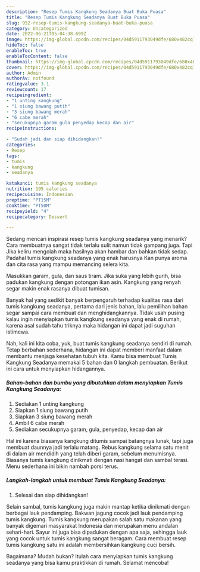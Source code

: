 ```yaml
---
description: "Resep Tumis Kangkung Seadanya Buat Buka Puasa"
title: "Resep Tumis Kangkung Seadanya Buat Buka Puasa"
slug: 952-resep-tumis-kangkung-seadanya-buat-buka-puasa
category: Uncategorized
date: 2022-06-21T05:04:38.699Z
image: https://img-global.cpcdn.com/recipes/04d5911793049dfe/680x482cq70/tumis-kangkung-seadanya-foto-resep-utama.jpg
hideToc: false
enableToc: true
enableTocContent: false
thumbnail: https://img-global.cpcdn.com/recipes/04d5911793049dfe/680x482cq70/tumis-kangkung-seadanya-foto-resep-utama.jpg
cover: https://img-global.cpcdn.com/recipes/04d5911793049dfe/680x482cq70/tumis-kangkung-seadanya-foto-resep-utama.jpg
author: Admin
authorAv: notfound
ratingvalue: 3.1
reviewcount: 17
recipeingredient:
- "1 unting kangkung"
- "1 siung bawang putih"
- "3 siung bawang merah"
- "6 cabe merah"
- "secukupnya garam gula penyedap kecap dan air"
recipeinstructions:

- "Sudah jadi dan siap dihidangkan!"
categories:
- Resep
tags:
- tumis
- kangkung
- seadanya

katakunci: tumis kangkung seadanya 
nutrition: 195 calories
recipecuisine: Indonesian
preptime: "PT15M"
cooktime: "PT50M"
recipeyield: "4"
recipecategory: Dessert

---
```



Sedang mencari inspirasi resep tumis kangkung seadanya yang menarik? Cara membuatnya sangat tidak terlalu sulit namun tidak gampang juga. Tapi Jika keliru mengolah maka hasilnya akan hambar dan bahkan tidak sedap. Padahal tumis kangkung seadanya yang enak harusnya Kan punya aroma dan cita rasa yang mampu memancing selera kita.


Masukkan garam, gula, dan saus tiram. Jika suka yang lebih gurih, bisa padukan kangkung dengan potongan ikan asin. Kangkung yang renyah segar makin enak rasanya dibuat tumisan.

Banyak hal yang sedikit banyak berpengaruh terhadap kualitas rasa dari tumis kangkung seadanya, pertama dari jenis bahan, lalu pemilihan bahan segar sampai cara membuat dan menghidangkannya. Tidak usah pusing kalau ingin menyiapkan tumis kangkung seadanya yang enak di rumah, karena asal sudah tahu triknya maka hidangan ini dapat jadi suguhan istimewa.


Nah, kali ini kita coba, yuk, buat tumis kangkung seadanya sendiri di rumah. Tetap berbahan sederhana, hidangan ini dapat memberi manfaat dalam membantu menjaga kesehatan tubuh kita. Kamu bisa membuat Tumis Kangkung Seadanya memakai 5 bahan dan 0 langkah pembuatan. Berikut ini cara untuk menyiapkan hidangannya.

<!--inarticleads1-->

##### Bahan-bahan dan bumbu yang dibutuhkan dalam menyiapkan Tumis Kangkung Seadanya:

1. Sediakan 1 unting kangkung
1. Siapkan 1 siung bawang putih
1. Siapkan 3 siung bawang merah
1. Ambil 6 cabe merah
1. Sediakan secukupnya garam, gula, penyedap, kecap dan air


Hal ini karena biasanya kangkung ditumis sampai batangnya lunak, tapi juga membuat daunnya jadi terlalu matang. Rebus kangkung selama satu menit di dalam air mendidih yang telah diberi garam, sebelum menumisnya. Biasanya tumis kangkung dinikmati dengan nasi hangat dan sambal terasi. Menu sederhana ini bikin nambah porsi terus. 

<!--inarticleads2-->

##### Langkah-langkah untuk membuat Tumis Kangkung Seadanya:


1. Selesai dan siap dihidangkan!

Selain sambal, tumis kangkung juga makin mantap ketika dinikmati dengan berbagai lauk pendamping. Bakwan jagung cocok jadi lauk pendamping tumis kangkung. Tumis kangkung merupakan salah satu makanan yang banyak digemari masyarakat Indonesia dan merupakan menu andalan sehari-hari. Sayur ini juga bisa dipadukan dengan apa saja, sehingga lauk yang cocok untuk tumis kangkung sangat beragam. Cara membuat resep tumis kangkung satu ini adalah membersihkan kangkung cuci bersih. 

Bagaimana? Mudah bukan? Itulah cara menyiapkan tumis kangkung seadanya yang bisa kamu praktikkan di rumah. Selamat mencoba!

